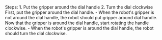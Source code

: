 

Steps:  1. Put the gripper around the dial handle  2. Turn the dial clockwise 
    First, put the gripper around the dial handle.
    - When the robot's gripper is not around the dial handle, the robot should put gripper around dial handle.
    Now that the gripper is around the dial handle, start rotating the handle clockwise.
    - When the robot's gripper is around the dial handle, the robot should turn the dial clockwise.